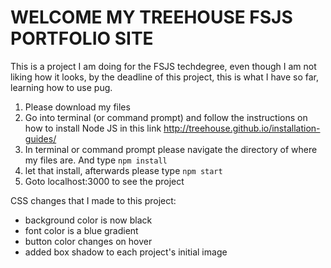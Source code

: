<h1> WELCOME MY TREEHOUSE FSJS PORTFOLIO SITE</h1>
This is a project I am doing for the FSJS techdegree, even though I am not liking how it looks, by the deadline of this project, this is what I have so far, learning how to use pug.

1. Please download my files
2. Go into terminal (or command prompt) and follow the instructions on how to install Node JS in this link http://treehouse.github.io/installation-guides/
3. In terminal or command prompt please navigate the directory of where my files are. And type 
```npm install```
4. let that install, afterwards please type 
```npm start```
5. Goto localhost:3000 to see the project

CSS changes that I made to this project:
- background color is now black
- font color is a blue gradient
- button color changes on hover
- added box shadow to each project's initial image
